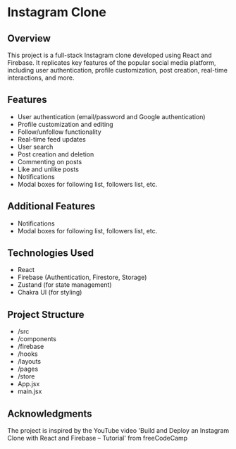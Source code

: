 # Instagram Clone

## Overview

This project is a full-stack Instagram clone developed using React and Firebase. It replicates key features of the popular social media platform, including user authentication, profile customization, post creation, real-time interactions, and more.

## Features

- User authentication (email/password and Google authentication)
- Profile customization and editing
- Follow/unfollow functionality
- Real-time feed updates
- User search
- Post creation and deletion
- Commenting on posts
- Like and unlike posts
- Notifications
- Modal boxes for following list, followers list, etc.

## Additional Features

- Notifications
- Modal boxes for following list, followers list, etc.

## Technologies Used

- React
- Firebase (Authentication, Firestore, Storage)
- Zustand (for state management)
- Chakra UI (for styling)

## Project Structure

- /src
-  /components
-  /firebase
-  /hooks
-  /layouts
-  /pages
-  /store
- App.jsx
- main.jsx


## Acknowledgments

The project is inspired by the YouTube video 'Build and Deploy an Instagram Clone with React and Firebase – Tutorial' from freeCodeCamp